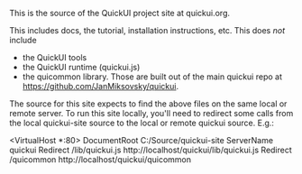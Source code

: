 This is the source of the QuickUI project site at quickui.org.
 
This includes docs, the tutorial, installation instructions, etc. This does *not*
include
* the QuickUI tools
* the QuickUI runtime (quickui.js)
* the quicommon library.
Those are built out of the main quickui repo at https://github.com/JanMiksovsky/quickui.

The source for this site expects to find the above files on the same local or remote
server. To run this site locally, you'll need to redirect some calls from the local
quickui-site source to the local or remote quickui source. E.g.:

<VirtualHost *:80>
    DocumentRoot C:/Source/quickui-site
    ServerName quickui
    Redirect /lib/quickui.js http://localhost/quickui/lib/quickui.js
    Redirect /quicommon http://localhost/quickui/quicommon
</VirtualHost>
